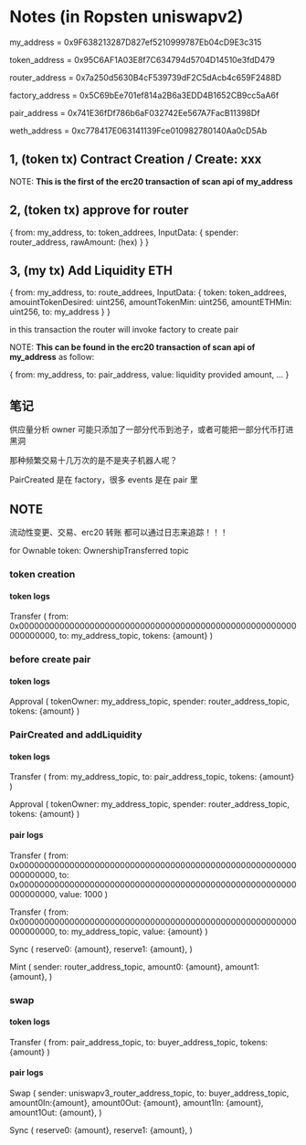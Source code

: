 # Notes (in Ropsten uniswapv2)

my_address = 0x9F638213287D827ef5210999787Eb04cD9E3c315

token_address = 0x95C6AF1A03E8f7C634794d5704D14510e3fdD479

router_address = 0x7a250d5630B4cF539739dF2C5dAcb4c659F2488D

factory_address = 0x5C69bEe701ef814a2B6a3EDD4B1652CB9cc5aA6f

pair_address = 0x741E36fDf786b6aF032742Ee567A7FacB11398Df

weth_address = 0xc778417E063141139Fce010982780140Aa0cD5Ab

## 1, (token tx) Contract Creation / Create: xxx

NOTE: **This is the first of the erc20 transaction of scan api of my_address**

## 2, (token tx) approve for router

{
from: my_address,
to: token_addrees,
InputData: {
spender: router_address,
rawAmount: (hex)
}
}

## 3, (my tx) Add Liquidity ETH

{
from: my_address,
to: route_addrees,
InputData: {
token: token_addrees,
amouintTokenDesired: uint256,
amountTokenMin: uint256,
amountETHMin: uint256,
to: my_address
}
}

in this transaction the router will invoke factory to create pair

NOTE: **This can be found in the erc20 transaction of scan api of my_address** as follow:

{
from: my_address,
to: pair_address,
value: liquidity provided amount,
...
}

## 笔记

供应量分析
owner 可能只添加了一部分代币到池子，或者可能把一部分代币打进黑洞

那种频繁交易十几万次的是不是夹子机器人呢？

PairCreated 是在 factory，很多 events 是在 pair 里

## **NOTE**

流动性变更、交易、erc20 转账 都可以通过日志来追踪！！！

for Ownable token: OwnershipTransferred topic

### token creation

#### token logs

Transfer (
from: 0x0000000000000000000000000000000000000000000000000000000000000000,
to: my_address_topic,
tokens: {amount}
)

### before create pair

#### token logs

Approval (
tokenOwner: my_address_topic,
spender: router_address_topic,
tokens: {amount}
)

### PairCreated and addLiquidity

#### token logs

Transfer (
from: my_address_topic,
to: pair_address_topic,
tokens: {amount}
)

Approval (
tokenOwner: my_address_topic,
spender: router_address_topic,
tokens: {amount}
)

#### pair logs

Transfer (
from: 0x0000000000000000000000000000000000000000000000000000000000000000,
to: 0x0000000000000000000000000000000000000000000000000000000000000000,
value: 1000
)

Transfer (
from: 0x0000000000000000000000000000000000000000000000000000000000000000,
to: my_address_topic,
value: {amount}
)

Sync (
reserve0: {amount},
reserve1: {amount},
)

Mint (
sender: router_address_topic,
amount0: {amount},
amount1: {amount},
)

### swap

#### token logs

Transfer (
from: pair_address_topic,
to: buyer_address_topic,
tokens: {amount}
)

#### pair logs

Swap (
sender: uniswapv3_router_address_topic,
to: buyer_address_topic,
amount0In:{amount},
amount0Out: {amount},
amount1In: {amount},
amount1Out: {amount},
)

Sync (
reserve0: {amount},
reserve1: {amount},
)
